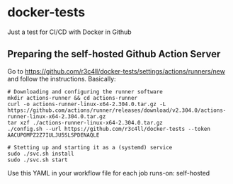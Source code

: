 # docker-tests
Just a test for CI/CD with Docker in Github 

## Preparing the self-hosted Github Action Server

Go to https://github.com/r3c4ll/docker-tests/settings/actions/runners/new and follow the instructions.
Basically:

    # Downloading and configuring the runner software
    mkdir actions-runner && cd actions-runner
    curl -o actions-runner-linux-x64-2.304.0.tar.gz -L https://github.com/actions/runner/releases/download/v2.304.0/actions-runner-linux-x64-2.304.0.tar.gz
    tar xzf ./actions-runner-linux-x64-2.304.0.tar.gz
    ./config.sh --url https://github.com/r3c4ll/docker-tests --token AACUPOMPZ2Z7IULJU5SLSPDENAQLE

    # Stetting up and starting it as a (systemd) service
    sudo ./svc.sh install
    sudo ./svc.sh start

Use this YAML in your workflow file for each job
runs-on: self-hosted
